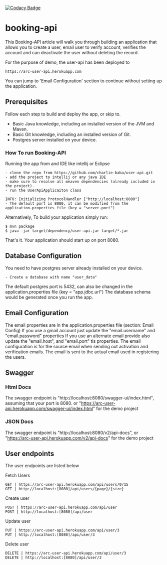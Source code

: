 [![Codacy Badge](https://app.codacy.com/project/badge/Grade/fe0aa1196db448b693e8091f9116f309)](https://www.codacy.com/gh/charlie-baba/bookings_api/dashboard?utm_source=github.com&amp;utm_medium=referral&amp;utm_content=charlie-baba/bookings_api&amp;utm_campaign=Badge_Grade)

# booking-api

This Booking-API article will walk you through building an application that allows you to create a user, email user to verify account, verifies the account and can deactivate the user without deleting the record.

For the purpose of demo, the user-api has been deployed to

    https://arc-user-api.herokuapp.com
You can jump to 'Email Configuration' section to continue without setting up the application.

## Prerequisites

Follow each step to build and deploy the app, or skip to.
* Basic Java knowledge, including an installed version of the JVM and Maven.
* Basic Git knowledge, including an installed version of Git.
* Postgres server installed on your device.

### How To run Booking-API

Running the app from and IDE like intellij or Eclipse

    - clone the repo from https://github.com/charlie-baba/user-api.git
    - add the project to intellij or any java IDE
    - make sure to resolve all meaven dependencies (already included in the project).
    - run the UserApiApplicaiton class

    INFO: Initializing ProtocolHandler ["http://localhost:8080"] 
    - The default port is 8080, it can be modified from the application.properties file (key = "server.port") 

Alternatively,
To build your application simply run:

    $ mvn package
    $ java -jar target/dependency/user-api.jar target/*.jar

That's it. Your application should start up on port 8080.

## Database Configuration

You need to have postgres server already installed on your device.

    - Create a database with name "user_data"
The default postgres port is 5432, can also be changed in the application.properties file (key = "app.jdbc.url")
The database schema would be generated once you run the app.

## Email Configuration

The email properties are in the application.properties file (section: Email Config)
If you use a gmail account just update the "email.username" and "email.password" properties
If you use an alternate email provide also update the "email.host", and "email.port" tls properties.
The email configuration is for the source email when sending out activation and verification emails.
The email is sent to the actual email used in registering the users.

## Swagger

### Html Docs
The swagger endpoint is "http://localhost:8080/swagger-ui/index.html", assuming that your port is 8080.
or "https://arc-user-api.herokuapp.com/swagger-ui/index.html" for the demo project

### JSON Docs
The swagger endpoint is "http://localhost:8080/v2/api-docs", or "https://arc-user-api.herokuapp.com/v2/api-docs" for the demo project

## User endpoints

The user endpoints are listed below

Fetch Users

    GET | https://arc-user-api.herokuapp.com/api/users/0/15
    GET | http://localhost:[8080]/api/users/{page}/{size}
Create user

    POST | https://arc-user-api.herokuapp.com/api/user
    POST | http://localhost:[8080]/api/user

Update user

    PUT | https://arc-user-api.herokuapp.com/api/user/3
    PUT | http://localhost:[8080]/api/user/3

Delete user

    DELETE | https://arc-user-api.herokuapp.com/api/user/3
    DELETE | http://localhost:[8080]/api/user/3
